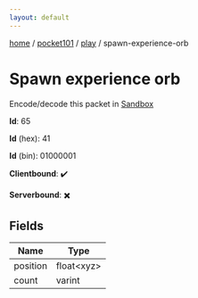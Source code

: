 ```yaml
---
layout: default
---
```


[home](/)  /  [pocket101](/protocol/pocket101)  /  [play](/protocol/pocket101/play)  /  spawn-experience-orb

# Spawn experience orb

Encode/decode this packet in [Sandbox](../../../sandbox/pocket101#play.spawn_experience_orb)

**Id**: 65

**Id** (hex): 41

**Id** (bin): 01000001

**Clientbound**: ✔️

**Serverbound**: ✖️

## Fields

Name | Type
---|---
position | float&lt;xyz&gt;
count | varint
